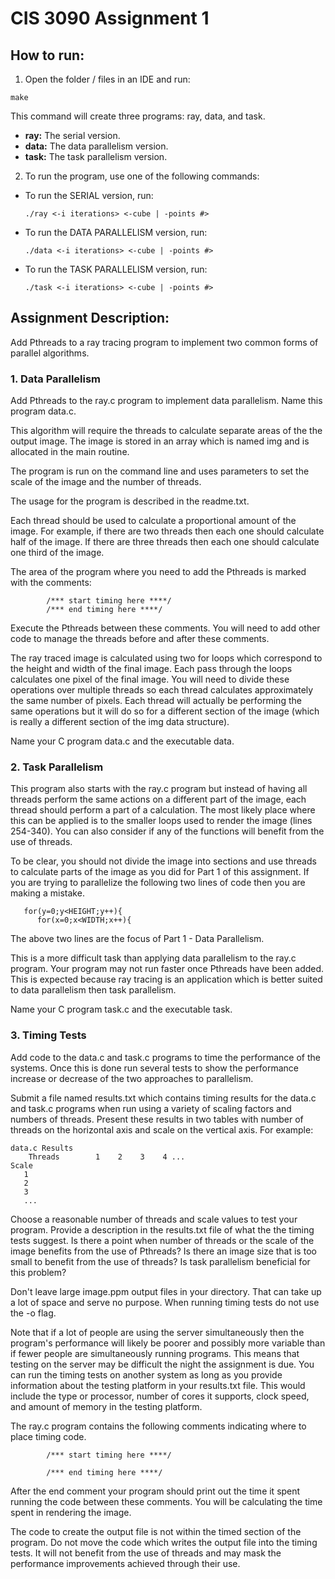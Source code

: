 # CIS 3090 Assignment 1

## How to run:

1. Open the folder / files in an IDE and run:
```
make
```
This command will create three programs: ray, data, and task.
  - **ray:** The serial version.
  - **data:** The data parallelism version.
  - **task:** The task parallelism version.
2. To run the program, use one of the following commands:
  - To run the SERIAL version, run:
    ```
    ./ray <-i iterations> <-cube | -points #>
    ```
  - To run the DATA PARALLELISM version, run:
    ```
    ./data <-i iterations> <-cube | -points #>
    ```
  - To run the TASK PARALLELISM version, run:
    ```
    ./task <-i iterations> <-cube | -points #>
    ```

## Assignment Description:
Add Pthreads to a ray tracing program to implement two common forms of parallel algorithms.

### 1. Data Parallelism
Add Pthreads to the ray.c program to implement data parallelism. Name
this program data.c.

This algorithm will require the threads to calculate separate areas of the
the output image. The image is stored in an array which is named img
and is allocated in the main routine. 

The program is run on the command line and uses parameters to set
the scale of the image and the number of threads.

The usage for the program is described in the readme.txt.

Each thread should be used to calculate a proportional amount
of the image. For example, if there are two threads then each one
should calculate half of the image. If there are three threads then each
one should calculate one third of the image.

The area of the program where you need to add the Pthreads is marked
with the comments:
```
        /*** start timing here ****/
        /*** end timing here ****/
```
Execute the Pthreads between these comments. You will need to add other code
to manage the threads before and after these comments.

The ray traced image is calculated using two for loops which correspond to
the height and width of the final image. Each pass through the loops calculates
one pixel of the final image. You will need to divide these operations over
multiple threads so each thread calculates approximately the same number of
pixels. Each thread will actually be performing the same operations but it
will do so for a different section of the image (which is really a different
section of the img data structure). 

Name your C program data.c and the executable data. 


### 2. Task Parallelism
This program also starts with the ray.c program but instead of having
all threads perform the same actions on a different part of the image,
each thread should perform a part of a calculation. The most likely place
where this can be applied is to the smaller loops used to render the
image (lines 254-340). You can also consider if any of the functions
will benefit from the use of threads.

To be clear, you should not divide the image into sections and use threads
to calculate parts of the image as you did for Part 1 of this assignment.
If you are trying to parallelize the following two lines of code then you
are making a mistake.
```
   for(y=0;y<HEIGHT;y++){
      for(x=0;x<WIDTH;x++){
```
The above two lines are the focus of Part 1 - Data Parallelism. 

This is a more difficult task than applying data parallelism to the ray.c
program. Your program may not run faster once Pthreads have been added.
This is expected because ray tracing is an application which is better
suited to data parallelism then task parallelism. 

Name your C program task.c and the executable task. 


### 3. Timing Tests
Add code to the data.c and task.c programs to time the performance of the
systems. Once this is done run several tests to show the performance increase
or decrease of the two approaches to parallelism. 

Submit a file named results.txt which contains timing results for the data.c and
task.c programs when run using a variety of scaling factors and numbers of
threads. Present these results in two tables with number of threads on the
horizontal axis and scale on the vertical axis. For example:

```
data.c Results
    Threads        1    2    3    4 ...
Scale
   1
   2
   3
   ...
```
Choose a reasonable number of threads and scale values to test your program.
Provide a description in the results.txt file of what the the timing tests
suggest. Is there a point when number of threads or the scale of the image
benefits from the use of Pthreads? Is there an image size that is too small
to benefit from the use of threads? Is task parallelism beneficial for this
problem?

Don't leave large image.ppm output files in your directory. That can take up
a lot of space and serve no purpose. When running timing tests do not use the
-o flag. 

Note that if a lot of people are using the server simultaneously then the
program's performance will likely be poorer and possibly more variable than
if fewer people are simultaneously running programs. This means that testing
on the server may be difficult the night the assignment is due. You can run the
timing tests on another system as long as you provide information about
the testing platform in your results.txt file. This would include the
type or processor, number of cores it supports, clock speed, and amount of
memory in the testing platform.
 
The ray.c program contains the following comments indicating where to place
timing code.
```
        /*** start timing here ****/

        /*** end timing here ****/
```
After the end comment your program should print out the time it spent
running the code between these comments. You will be calculating the
time spent in rendering the image. 

The code to create the output file is not within the timed section of
the program. Do not move the code which writes the output file into the
timing tests.  It will not benefit from the use of threads and may mask
the performance improvements achieved through their use.
